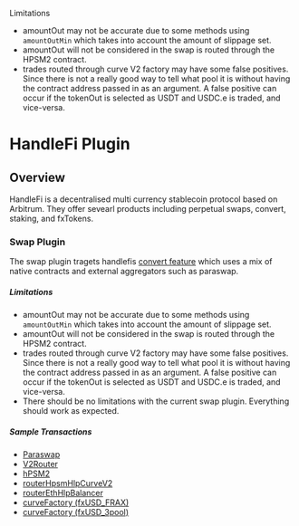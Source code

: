 Limitations

- amountOut may not be accurate due to some methods using `amountOutMin` which takes into account the amount of slippage set.
- amountOut will not be considered in the swap is routed through the HPSM2 contract. 
- trades routed through curve V2 factory may have some false positives. Since there is not a really good way to tell what pool it is without having the contract address passed in as an argument. A false positive can occur if the tokenOut is selected as USDT and USDC.e is traded, and vice-versa.

# HandleFi Plugin

## Overview
HandleFi is a decentralised multi currency stablecoin protocol based on Arbitrum. They offer sevearl products including perpetual swaps, convert, staking, and fxTokens.

### Swap Plugin

The swap plugin tragets handlefis [convert feature](https://app.handle.fi/convert) which uses a mix of native contracts and external aggregators such as paraswap.

##### Limitations
- amountOut may not be accurate due to some methods using `amountOutMin` which takes into account the amount of slippage set.
- amountOut will not be considered in the swap is routed through the HPSM2 contract. 
- trades routed through curve V2 factory may have some false positives. Since there is not a really good way to tell what pool it is without having the contract address passed in as an argument. A false positive can occur if the tokenOut is selected as USDT and USDC.e is traded, and vice-versa.
- There should be no limitations with the current swap plugin. Everything should work as expected.

##### Sample Transactions
- [Paraswap](https://dashboard.tenderly.co/tx/arbitrum/0xdc4f726560293b41a0ee72048e2d94970a45a046d88447444dab8bc54cb25a94)
- [V2Router](https://arbiscan.io/tx/0xb4e506b5373ce01c71518e9e0c3fefb87952ad3ab28362b69c083cbe63d56094)
- [hPSM2](https://arbiscan.io/tx/0x8b880dd0805ed4767a9a770149bbe9402d44ae334374f2afef8bb5fd257585a8)
- [routerHpsmHlpCurveV2](https://arbiscan.io/tx/0x819ec6afd60b26412e830feb80b5abe1dab1229fc6ef6a42224e59fb85385d51)
- [routerEthHlpBalancer](https://arbiscan.io/tx/0x58afb2cc0908f7049700bc10bbd144dc12df7baa2ac616abd0f4eefb22012b73)
- [curveFactory (fxUSD_FRAX)](https://arbiscan.io/tx/0x254e3dcea9a376f67340b9141c1c013aea5f1820de629847aa549c29cf4b599c)
- [curveFactory (fxUSD_3pool)](https://arbiscan.io/tx/0xa7f8d500da701b028d037740a5f74a73eaaff7d344526484812e96ef354cae26)